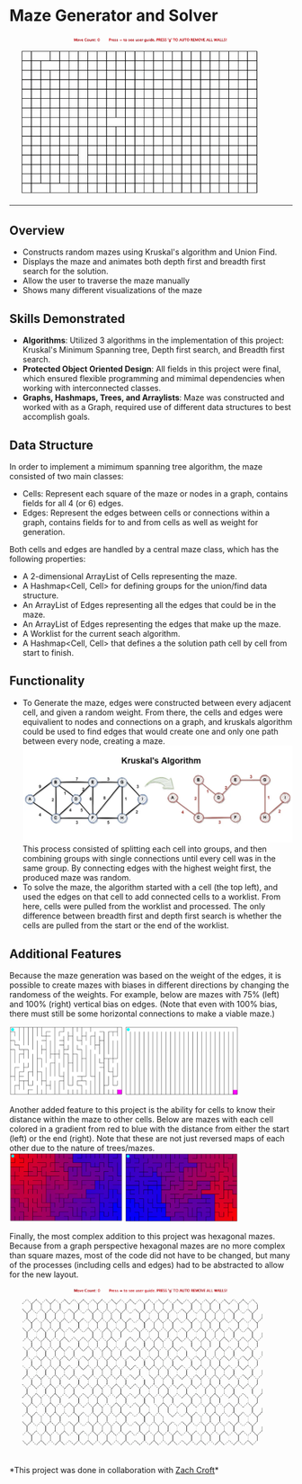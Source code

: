 # Maze Generator and Solver

![image](maze.gif)

## Overview

- Constructs random mazes using Kruskal's algorithm and Union Find.
- Displays the maze and animates both depth first and breadth first search for the solution.
- Allow the user to traverse the maze manually
- Shows many different visualizations of the maze

## Skills Demonstrated

- **Algorithms**: Utilized 3 algorithms in the implementation of this project: Kruskal's Minimum Spanning tree, Depth first search, and Breadth first search.
- **Protected Object Oriented Design**: All fields in this project were final, which ensured flexible programming and mimimal dependencies when working with interconnected classes.
- **Graphs, Hashmaps, Trees, and Arraylists**: Maze was constructed and worked with as a Graph, required use of different data structures to best accomplish goals.

## Data Structure

In order to implement a mimimum spanning tree algorithm, the maze consisted of two main classes:

- Cells: Represent each square of the maze or nodes in a graph, contains fields for all 4 (or 6) edges.
- Edges: Represent the edges between cells or connections within a graph, contains fields for to and from cells as well as weight for generation.

Both cells and edges are handled by a central maze class, which has the following properties:

- A 2-dimensional ArrayList of Cells representing the maze.
- A Hashmap\<Cell, Cell> for defining groups for the union/find data structure.
- An ArrayList of Edges representing all the edges that could be in the maze.
- An ArrayList of Edges representing the edges that make up the maze.
- A Worklist for the current seach algorithm.
- A Hashmap\<Cell, Cell> that defines a the solution path cell by cell from start to finish.

## Functionality

- To Generate the maze, edges were constructed between every adjacent cell, and given a random weight. From there, the cells and edges were equivalient to nodes and connections on a graph, and kruskals algorithm could be used to find edges that would create one and only one path between every node, creating a maze.<br />
  ![image](kruskals.png)
  This process consisted of splitting each cell into groups, and then combining groups with single connections until every cell was in the same group. By connecting edges with the highest weight first, the produced maze was random.
- To solve the maze, the algorithm started with a cell (the top left), and used the edges on that cell to add connected cells to a worklist. From here, cells were pulled from the worklist and processed. The only difference between breadth first and depth first search is whether the cells are pulled from the start or the end of the worklist.

## Additional Features

Because the maze generation was based on the weight of the edges, it is possible to create mazes with biases in different directions by changing the randomess of the weights. For example, below are mazes with 75% (left) and 100% (right) vertical bias on edges. (Note that even with 100% bias, there must still be some horizontal connections to make a viable maze.)<br />

<img src="mostlyVertical.png" alt="Description" width="40%">
<img src="vertical.png" alt="Description" width="40%">

Another added feature to this project is the ability for cells to know their distance within the maze to other cells. Below are mazes with each cell colored in a gradient from red to blue with the distance from either the start (left) or the end (right). Note that these are not just reversed maps of each other due to the nature of trees/mazes.<br />
<img src="distFromStart.png" alt="Description" width="40%">
<img src="distFromEnd.png" alt="Description" width="40%">

Finally, the most complex addition to this project was hexagonal mazes. Because from a graph perspective hexagonal mazes are no more complex than square mazes, most of the code did not have to be changed, but many of the processes (including cells and edges) had to be abstracted to allow for the new layout.

![gif](hexagonMaze.gif)

\*This project was done in collaboration with [Zach Croft](https://www.linkedin.com/in/zachary-croft-67316b298/)\*
